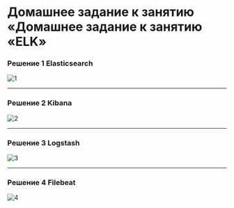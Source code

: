 # Домашнее задание к занятию «Домашнее задание к занятию «ELK»

### Решение 1 Elasticsearch

![1](https://github.com/Niko1a/lebedev/assets/110035244/baf448ee-87ba-4de1-b457-8f4bda13de2d)

---

### Решение 2 Kibana

![2](https://github.com/Niko1a/lebedev/assets/110035244/ec50a177-a669-4b49-90eb-06cd8deb58d6)

---

### Решение 3 Logstash

![3](https://github.com/Niko1a/lebedev/assets/110035244/ce729466-927c-4f2d-9a67-f29e89a30b7f)

---

### Решение 4 Filebeat

![4](https://github.com/Niko1a/lebedev/assets/110035244/e671708d-a73f-47c5-b6bc-fa8d5c9b596a)

